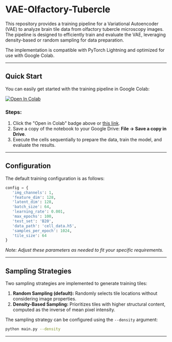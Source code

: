 # VAE-Olfactory-Tubercle

This repository provides a training pipeline for a Variational Autoencoder (VAE) to analyze brain tile data from olfactory tubercle microscopy images. The pipeline is designed to efficiently train and evaluate the VAE, leveraging density-based or random sampling for data preparation. 

The implementation is compatible with PyTorch Lightning and optimized for use with Google Colab.

---

## Quick Start

You can easily get started with the training pipeline in Google Colab:

[![Open In Colab](https://colab.research.google.com/assets/colab-badge.svg)](https://colab.research.google.com/drive/1hVIrS2AURs5P22nzMAcilHrTJD8VFGNg?usp=sharing)

### Steps:
1. Click the "Open in Colab" badge above or [this link](https://colab.research.google.com/drive/1hVIrS2AURs5P22nzMAcilHrTJD8VFGNg?usp=sharing).
2. Save a copy of the notebook to your Google Drive: **File → Save a copy in Drive**.
3. Execute the cells sequentially to prepare the data, train the model, and evaluate the results.

---

## Configuration

The default training configuration is as follows:
```python
config = {
   'img_channels': 1,
   'feature_dim': 128,
   'latent_dim': 128,
   'batch_size': 64,
   'learning_rate': 0.001,
   'max_epochs': 100,
   'test_set': 'B20',
   'data_path': 'cell_data.h5',
   'samples_per_epoch': 1024,
   'tile_size': 64
}
```
*Note: Adjust these parameters as needed to fit your specific requirements.*

---

## Sampling Strategies

Two sampling strategies are implemented to generate training tiles:
1. **Random Sampling (default):** Randomly selects tile locations without considering image properties.
2. **Density-Based Sampling:** Prioritizes tiles with higher structural content, computed as the inverse of mean pixel intensity.

The sampling strategy can be configured using the `--density` argument:
```bash
python main.py --density
```

---
